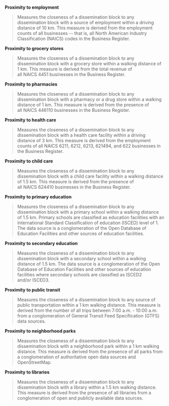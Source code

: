 **Proximity to employment**

> Measures the closeness of a dissemination block to any dissemination block with a source of employment within a driving distance of 10 km. This measure is derived from the employment counts of all businesses -- that is, all North American Industry Classification (NAICS) codes in the Business Register.

**Proximity to grocery stores**

> Measures the closeness of a dissemination block to any dissemination block with a grocery store within a walking distance of 1 km. This measure is derived from the total revenue of all NAICS 4451 businesses in the Business Register.

**Proximity to pharmacies**

> Measures the closeness of a dissemination block to any dissemination block with a pharmacy or a drug store within a walking distance of 1 km. This measure is derived from the presence of all NAICS 446110 businesses in the Business Register.

**Proximity to health care**

> Measures the closeness of a dissemination block to any dissemination block with a health care facility within a driving distance of 3 km. This measure is derived from the employment counts of all NAICS 6211, 6212, 6213, 621494, and 622 businesses in the Business Register.

**Proximity to child care**

> Measures the closeness of a dissemination block to any dissemination block with a child care facility within a walking distance of 1.5 km. This measure is derived from the presence of all NAICS 624410 businesses in the Business Register.

**Proximity to primary education**

> Measures the closeness of a dissemination block to any dissemination block with a primary school within a walking distance of 1.5 km. Primary schools are classified as education facilities with an International Standard Classification of education (ISCED) level of 1. The data source is a conglomeration of the Open Database of Education Facilities and other sources of education facilities.

**Proximity to secondary education**

> Measures the closeness of a dissemination block to any dissemination block with a secondary school within a walking distance of 1.5 km. The data source is a conglomeration of the Open Database of Education Facilities and other sources of education facilities where secondary schools are classified as ISCED2 and/or ISCED3.

**Proximity to public transit**

> Measures the closeness of a dissemination block to any source of public transportation within a 1 km walking distance. This measure is derived from the number of all trips between 7:00 a.m. - 10:00 a.m. from a conglomeration of General Transit Feed Specification (GTFS) data sources.

**Proximity to neighborhood parks**

> Measures the closeness of a dissemination block to any dissemination block with a neighborhood park within a 1 km walking distance. This measure is derived from the presence of all parks from a conglomeration of authoritative open data sources and OpenStreetMap.

**Proximity to libraries**

> Measures the closeness of a dissemination block to any dissemination block with a library within a 1.5 km walking distance. This measure is derived from the presence of all libraries from a conglomeration of open and publicly available data sources.